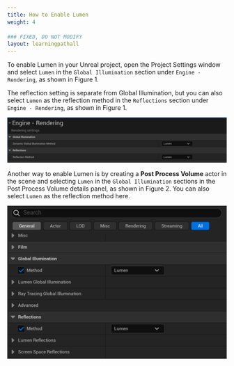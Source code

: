 ```yaml
---
title: How to Enable Lumen
weight: 4

### FIXED, DO NOT MODIFY
layout: learningpathall
---
```


To enable Lumen in your Unreal project, open the Project Settings window and select `Lumen` in the `Global Illumination` section under `Engine - Rendering`, as shown in Figure 1.

The reflection setting is separate from Global Illumination, but you can also select `Lumen` as the reflection method in the `Reflections` section under `Engine - Rendering`, as shown in Figure 1.

![](images/enable_lumen.png "Figure 1. Select Lumen as Global Illumination and Reflections method.")

Another way to enable Lumen is by creating a **Post Process Volume** actor in the scene and selecting `Lumen` in the `Global Illumination` sections in the Post Process Volume details panel, as shown in Figure 2. You can also select `Lumen` as the reflection method here.

![](images/postprocess.png "Figure 2. Select Lumen as Global Illumination and Reflections method in Post Process Volume details panel.")
